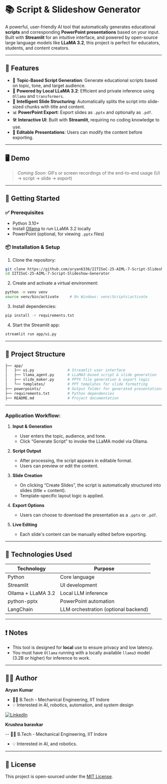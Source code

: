 
# 📚 Script & Slideshow Generator

A powerful, user-friendly AI tool that automatically generates educational **scripts** and corresponding **PowerPoint presentations** based on your input. Built with **Streamlit** for an intuitive interface, and powered by open-source large language models like **LLaMA 3.2**, this project is perfect for educators, students, and content creators.

---

## 🔧 Features

- 🎯 **Topic-Based Script Generation**: Generate educational scripts based on topic, tone, and target audience.
- 🤖 **Powered by Local LLaMA 3.2**: Efficient and private inference using `Ollama` and `transformers`.
- 🧠 **Intelligent Slide Structuring**: Automatically splits the script into slide-sized chunks with title and content.
- 📊 **PowerPoint Export**: Export slides as `.pptx` and optionally as `.pdf`.
- 🛠 **Interactive UI**: Built with **Streamlit**, requiring no coding knowledge to use.
- 📝 **Editable Presentations**: Users can modify the content before exporting.

---

## 🖥 Demo

> _Coming Soon_: GIFs or screen recordings of the end-to-end usage (UI → script → slide → export)

---

## 🚀 Getting Started

### ✅ Prerequisites

- Python 3.10+
- Install [Ollama](https://ollama.com/) to run LLaMA 3.2 locally
- PowerPoint (optional, for viewing `.pptx` files)

### 📦 Installation & Setup

1. Clone the repository:
```bash
git clone https://github.com/aryan6336/IITISoC-25-AIML-7-Script-Slideshow-Generator.git
cd IITISoC-25-AIML-7-Script-Slideshow-Generator
```

2. Create and activate a virtual environment:
```bash
python -m venv venv
source venv/bin/activate     # On Windows: venv\Scripts\activate
```

3. Install dependencies:
```bash
pip install -r requirements.txt
```

4. Start the Streamlit app:
```bash
streamlit run app/ui.py
```

---

## 📁 Project Structure

```bash
├── app/
│   ├── ui.py               # Streamlit user interface
│   ├── llama_agent.py      # LLaMA3-based script & slide generation
│   ├── slide_maker.py      # PPTX file generation & export logic
│   └── templates/          # PPT templates for slide formatting
├── powerpoints/            # Output folder for generated presentations
├── requirements.txt        # Python dependencies
├── README.md               # Project documentation
```

---


### Application Workflow:

1. **Input & Generation**
   - User enters the topic, audience, and tone.
   - Click “Generate Script” to invoke the LLaMA model via Ollama.

2. **Script Output**
   - After processing, the script appears in editable format.
   - Users can preview or edit the content.

3. **Slide Creation**
   - On clicking “Create Slides”, the script is automatically structured into slides (title + content).
   - Template-specific layout logic is applied.

4. **Export Options**
   - Users can choose to download the presentation as a `.pptx` or `.pdf`.

5. **Live Editing**
   - Each slide's content can be manually edited before exporting.

---

## 🧠 Technologies Used

| Technology        | Purpose                                  |
|-------------------|------------------------------------------|
| Python            | Core language                            |
| Streamlit         | UI development                           |
| Ollama + LLaMA 3.2| Local LLM inference                      |
| python-pptx       | PowerPoint automation                    |
| LangChain         | LLM orchestration (optional backend)     |

---

## ❗ Notes

- This tool is designed for **local** use to ensure privacy and low latency.
- You must have `Ollama` running with a locally available `llama3` model (3.2B or higher) for inference to work.

---

## 🙋‍♂️ Author

**Aryan Kumar**

- 👨‍🎓 B.Tech - Mechanical Engineering, IIT Indore
- 💡 Interested in AI, robotics, automation, and system design

[![LinkedIn](https://img.shields.io/badge/LinkedIn-blue?logo=linkedin)](https://www.linkedin.com/in/aryan-kumar-222b1531a/)

**Krushna baravkar**

-- 👨‍🎓 B.Tech - Mechanical Engineering, IIT Indore
- 💡 Interested in AI, and robotics.
---

## 📃 License

This project is open-sourced under the [MIT License](LICENSE).
